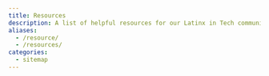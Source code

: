```yaml
---
title: Resources
description: A list of helpful resources for our Latinx in Tech community.
aliases:
  - /resource/
  - /resources/
categories:
  - sitemap
---
```

